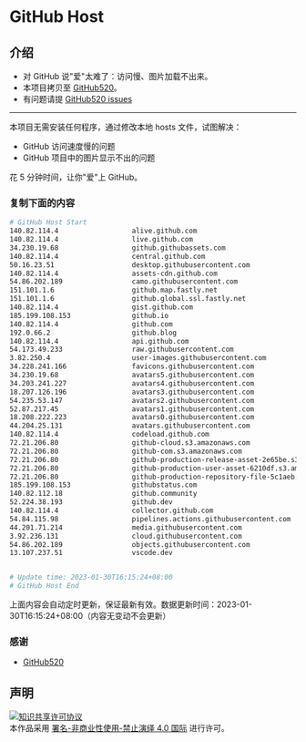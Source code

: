 # GitHub Host
## 介绍
- 对 GitHub 说"爱"太难了：访问慢、图片加载不出来。
- 本项目拷贝至 [GitHub520](https://github.com/521xueweihan/GitHub520)。
- 有问题请提 [GitHub520 issues](https://github.com/521xueweihan/GitHub520/issues/new)

---

本项目无需安装任何程序，通过修改本地 hosts 文件，试图解决：
- GitHub 访问速度慢的问题
- GitHub 项目中的图片显示不出的问题

花 5 分钟时间，让你"爱"上 GitHub。

### 复制下面的内容
```bash
# GitHub Host Start
140.82.114.4                  alive.github.com
140.82.114.4                  live.github.com
34.230.19.68                  github.githubassets.com
140.82.114.4                  central.github.com
50.16.23.51                   desktop.githubusercontent.com
140.82.114.4                  assets-cdn.github.com
54.86.202.189                 camo.githubusercontent.com
151.101.1.6                   github.map.fastly.net
151.101.1.6                   github.global.ssl.fastly.net
140.82.114.4                  gist.github.com
185.199.108.153               github.io
140.82.114.4                  github.com
192.0.66.2                    github.blog
140.82.114.4                  api.github.com
54.173.49.233                 raw.githubusercontent.com
3.82.250.4                    user-images.githubusercontent.com
34.228.241.166                favicons.githubusercontent.com
34.230.19.68                  avatars5.githubusercontent.com
34.203.241.227                avatars4.githubusercontent.com
18.207.126.196                avatars3.githubusercontent.com
54.235.53.147                 avatars2.githubusercontent.com
52.87.217.45                  avatars1.githubusercontent.com
18.208.222.223                avatars0.githubusercontent.com
44.204.25.131                 avatars.githubusercontent.com
140.82.114.4                  codeload.github.com
72.21.206.80                  github-cloud.s3.amazonaws.com
72.21.206.80                  github-com.s3.amazonaws.com
72.21.206.80                  github-production-release-asset-2e65be.s3.amazonaws.com
72.21.206.80                  github-production-user-asset-6210df.s3.amazonaws.com
72.21.206.80                  github-production-repository-file-5c1aeb.s3.amazonaws.com
185.199.108.153               githubstatus.com
140.82.112.18                 github.community
52.224.38.193                 github.dev
140.82.114.4                  collector.github.com
54.84.115.98                  pipelines.actions.githubusercontent.com
44.201.71.214                 media.githubusercontent.com
3.92.236.131                  cloud.githubusercontent.com
54.86.202.189                 objects.githubusercontent.com
13.107.237.51                 vscode.dev


# Update time: 2023-01-30T16:15:24+08:00
# GitHub Host End

```
上面内容会自动定时更新，保证最新有效。数据更新时间：2023-01-30T16:15:24+08:00（内容无变动不会更新）

### 感谢

- [GitHub520](https://github.com/521xueweihan/GitHub520)

## 声明
<a rel="license" href="https://creativecommons.org/licenses/by-nc-nd/4.0/deed.zh"><img alt="知识共享许可协议" style="border-width: 0" src="https://licensebuttons.net/l/by-nc-nd/4.0/88x31.png"></a><br>本作品采用 <a rel="license" href="https://creativecommons.org/licenses/by-nc-nd/4.0/deed.zh">署名-非商业性使用-禁止演绎 4.0 国际</a> 进行许可。